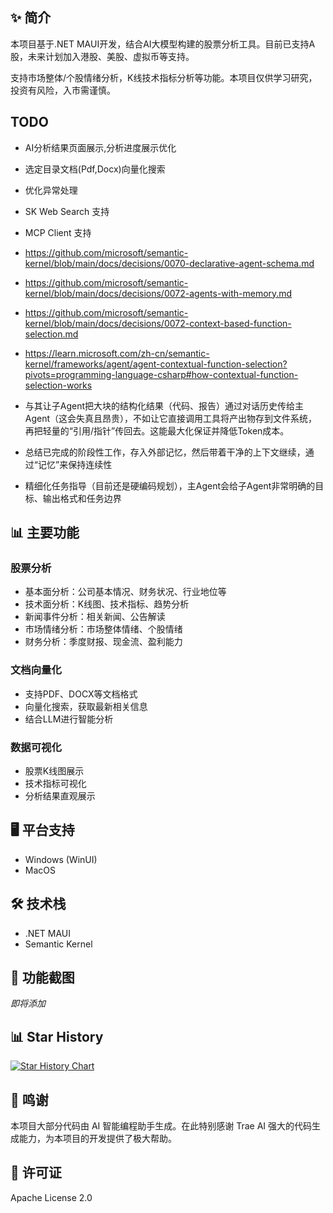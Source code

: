 ## ✨ 简介

本项目基于.NET MAUI开发，结合AI大模型构建的股票分析工具。目前已支持A股，未来计划加入港股、美股、虚拟币等支持。

支持市场整体/个股情绪分析，K线技术指标分析等功能。本项目仅供学习研究，投资有风险，入市需谨慎。

## TODO

- AI分析结果页面展示,分析进度展示优化
- 选定目录文档(Pdf,Docx)向量化搜索
- 优化异常处理
- SK Web Search 支持
- MCP Client 支持
- https://github.com/microsoft/semantic-kernel/blob/main/docs/decisions/0070-declarative-agent-schema.md
- https://github.com/microsoft/semantic-kernel/blob/main/docs/decisions/0072-agents-with-memory.md
- https://github.com/microsoft/semantic-kernel/blob/main/docs/decisions/0072-context-based-function-selection.md
- https://learn.microsoft.com/zh-cn/semantic-kernel/frameworks/agent/agent-contextual-function-selection?pivots=programming-language-csharp#how-contextual-function-selection-works


- 与其让子Agent把大块的结构化结果（代码、报告）通过对话历史传给主Agent（这会失真且昂贵），不如让它直接调用工具将产出物存到文件系统，再把轻量的“引用/指针”传回去。这能最大化保证并降低Token成本。
- 总结已完成的阶段性工作，存入外部记忆，然后带着干净的上下文继续，通过“记忆”来保持连续性
- 精细化任务指导（目前还是硬编码规划），主Agent会给子Agent非常明确的目标、输出格式和任务边界

## 📊 主要功能

### 股票分析

- 基本面分析：公司基本情况、财务状况、行业地位等
- 技术面分析：K线图、技术指标、趋势分析
- 新闻事件分析：相关新闻、公告解读
- 市场情绪分析：市场整体情绪、个股情绪
- 财务分析：季度财报、现金流、盈利能力

### 文档向量化

- 支持PDF、DOCX等文档格式
- 向量化搜索，获取最新相关信息
- 结合LLM进行智能分析

### 数据可视化

- 股票K线图展示
- 技术指标可视化
- 分析结果直观展示

## 🖥️ 平台支持

- Windows (WinUI)
- MacOS

## 🛠️ 技术栈

- .NET MAUI
- Semantic Kernel

## 📸 功能截图

*即将添加*

## 📊 Star History

[![Star History Chart](https://api.star-history.com/svg?repos=X2Agent/MarketAssistant&type=Date)](https://www.star-history.com/#X2Agent/MarketAssistant&Date)

## 🙏 鸣谢

本项目大部分代码由 AI 智能编程助手生成。在此特别感谢 Trae AI 强大的代码生成能力，为本项目的开发提供了极大帮助。


## 📄 许可证

Apache License 2.0